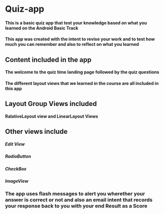 # Quiz-app

#### This is a basic quiz app that test your knowledge based on what you learned on the Android Basic Track
#### This app was created with the intent to revise your work and to test how much you can remember and also to reflect on what you learned

## Content included in the app 
#### The welcome to the quiz time landing page followed by the quiz questions
#### The different layout views that we learned in the course are all included in this app
## Layout Group Views included
#### RalativeLayout view and LinearLayout Views
## Other views include 
##### Edit View 
##### RadioButton
##### CheckBox 
##### ImageView

### The app uses flash messages to alert you wherether your answer is correct or not and also an email intent that records your response back to you with your end Result as a Score
